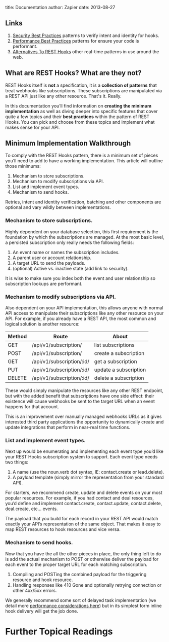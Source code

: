 title: Documentation 
author: Zapier
date: 2013-08-27

## Links

1. [Security Best Practices](/docs/security/) patterns to verify intent and identity for hooks.
2. [Performance Best Practices](/docs/performance/) patterns for ensure your code is performant.
3. [Alternatives To REST Hooks](/docs/alternatives/) other real-time patterns in use around the web.


## What are REST Hooks? What are they not?

REST Hooks itself is **not** a specification, it is a **collection of patterns** that treat webhooks like subscriptions. These subscriptions are manipulated via a REST API just like any other resource. That's it. Really.

In this documentation you’ll find information on **creating the minimum implementation** as well as diving deeper into specific features that cover quite a few topics and their **best practices** within the pattern of REST Hooks. You can pick and choose from these topics and implement what makes sense for your API.

## Minimum Implementation Walkthrough

To comply with the REST Hooks pattern, there is a minimum set of pieces you’ll need to add to have a working implementation. This article will outline those minimums:

1. Mechanism to store subscriptions.
2. Mechanism to modify subscriptions via API.
3. List and implement event types.
4. Mechanism to send hooks.

Retries, intent and identity verification, batching and other components are optional and vary wildly between implementations.


### Mechanism to store subscriptions.

Highly dependent on your database selection, this first requirement is the foundation by which the subscriptions are managed. At the most basic level, a persisted subscription only really needs the following fields:

1. An event name or names the subscription includes.
2. A parent user or account relationship.
3. A target URL to send the payloads.
4. (optional) Active vs. inactive state (add link to security).

It is wise to make sure you index both the event and user relationship so subscription lookups are performant.


### Mechanism to modify subscriptions via API.

Also dependent on your API implementation, this allows anyone with normal API access to manipulate their subscriptions like any other resource on your API. For example, if you already have a REST API, the most common and logical solution is another resource:

Method  | Route                         | About
--------|-------------------------------|----------------------
GET     | /api/v1/subscription/         | list subscriptions
POST    | /api/v1/subscription/         | create a subscription
GET     | /api/v1/subscription/:id/     | get a subscription
PUT     | /api/v1/subscription/:id/     | update a subscription
DELETE  | /api/v1/subscription/:id/     | delete a subscription

These would simply manipulate the resources like any other REST endpoint, but with the added benefit that subscriptions have one side effect: their existence will cause webhooks be sent to the target URL when an event happens for that account.

This is an improvement over manually managed webhooks URLs as it gives interested third party applications the opportunity to dynamically create and update integrations that perform in near-real time functions.


### List and implement event types.

Next up would be enumerating and implementing each event type you’d like your REST Hooks subscription system to support. Each event type needs two things:

1. A name (use the noun.verb dot syntax, IE: contact.create or lead.delete).
2. A payload template (simply mirror the representation from your standard API).

For starters, we recommend create, update and delete events on your most popular resources. For example, if you had contact and deal resources, you’d define and implement contact.create, contact.update, contact.delete, deal.create, etc… events.

The payload that you build for each record in your REST API would match exactly your API’s representation of the same object. That makes it easy to map REST resources to hook resources and vice versa.


### Mechanism to send hooks.

Now that you have the all the other pieces in place, the only thing left to do is add the actual mechanism to POST or otherwise deliver the payload for each event to the proper target URL for each matching subscription. 

1. Compiling and POSTing the combined payload for the triggering resource and hook resource.
2. Handling responses like 410 Gone and optionally retrying connection or other 4xx/5xx errors. 

We generally recommend some sort of delayed task implementation (we detail more [performance considerations here](/docs/performance/)) but in its simplest form inline hook delivery will get the job done.

# Further Topical Readings